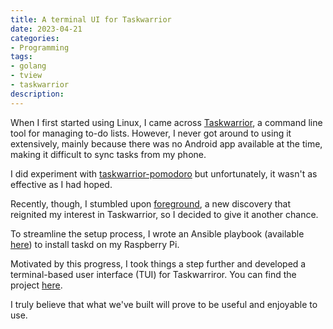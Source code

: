 ```yaml
---
title: A terminal UI for Taskwarrior
date: 2023-04-21
categories:
- Programming
tags:
- golang
- tview
- taskwarrior
description:
---
```

When I first started using Linux, I came across [Taskwarrior](https://taskwarrior.org/), a command line tool for managing to-do lists.
However, I never got around to using it extensively, mainly because there was no Android app available at the time, making it difficult to sync tasks from my phone.

I did experiment with [taskwarrior-pomodoro](https://github.com/coddingtonbear/taskwarrior-pomodoro) but unfortunately, it wasn't as effective as I had hoped.

Recently, though, I stumbled upon [foreground](https://github.com/bgregos/foreground), a new discovery that reignited my interest in Taskwarrior, 
so I decided to give it another chance.

To streamline the setup process, I wrote an Ansible playbook (available [here](https://github.com/quantonganh/ansible-pi/blob/main/taskd/tasks/main.yml)) to install taskd on my Raspberry Pi.

Motivated by this progress, I took things a step further and developed a terminal-based user interface (TUI) for Taskwarriror.
You can find the project [here](https://github.com/quantonganh/taskwarrior-tui).

I truly believe that what we've built will prove to be useful and enjoyable to use.